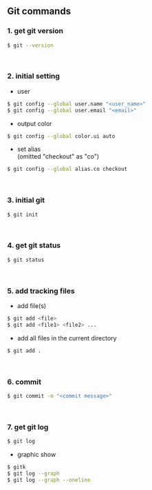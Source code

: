 ## Git commands
### 1. get git version  
```sh
$ git --version
```  
<br>

### 2. initial setting  
- user 
```sh
$ git config --global user.name "<user_name>"
$ git config --global user.email "<email>"
```
- output color
```sh
$ git config --global color.ui auto
```
- set alias  
(omitted "checkout" as "co")
```sh
$ git config --global alias.co checkout
```
<br>
  
### 3. initial git 
```sh
$ git init
```
<br>

### 4. get git status
```sh
$ git status
```
<br>

### 5. add tracking files
- add file(s)
```sh
$ git add <file>
$ git add <file1> <file2> ...
```
- add all files in the current directory
```sh
$ git add .
```
<br>

### 6. commit
```sh
$ git commit -m "<commit message>"
```
<br>

### 7. get git log
```sh
$ git log
```
- graphic show
```sh
$ gitk
$ git log --graph
$ git log --graph --oneline
```
